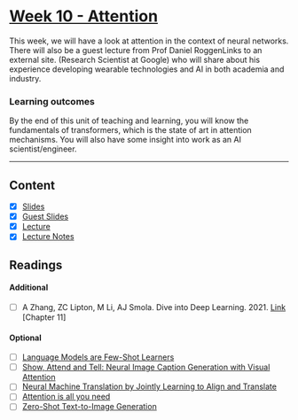 # [Week 10 - Attention](https://canvas.sussex.ac.uk/courses/31315/pages/week-10-attention?module_item_id=1445753)
This week, we will have a look at attention in the context of neural networks.  There will also be a guest lecture from Prof Daniel RoggenLinks to an external site. (Research Scientist at Google) who will share about his experience developing wearable technologies and AI in both academia and industry.

### Learning outcomes
By the end of this unit of teaching and learning, you will know the fundamentals of transformers, which is the state of art in attention mechanisms. You will also have some insight into work as an AI scientist/engineer.

---

## Content
- [x] [Slides](https://canvas.sussex.ac.uk/courses/31315/files/5344202?wrap=1)
- [x] [Guest Slides](https://canvas.sussex.ac.uk/courses/31315/files/5638722?wrap=1)
- [x] [Lecture](https://sussex.cloud.panopto.eu/Panopto/Pages/Viewer.aspx?id=795b8ade-8bcb-4bc1-9002-b2b100e4c2a3)
- [x] [Lecture Notes](https://github.com/LukeBirkett/study-planner/blob/main/934G5_Machine_Learning/week_10/ML_W10_Attention.pdf)
 
## Readings
#### Additional
- [ ] A Zhang, ZC Lipton, M Li, AJ Smola. Dive into Deep Learning. 2021. [Link](https://readinglists.sussex.ac.uk/leganto/nui/citation/20811019870002461?institute=44SUS_INST&auth=SAML) [Chapter 11]

#### Optional 
- [ ] [Language Models are Few-Shot Learners](https://arxiv.org/abs/2005.14165)
- [ ] [Show, Attend and Tell: Neural Image Caption Generation with Visual Attention](https://arxiv.org/pdf/1502.03044)
- [ ] [Neural Machine Translation by Jointly Learning to Align and Translate](https://readinglists.sussex.ac.uk/leganto/nui/citation/23771559560002461?institute=44SUS_INST&auth=SAML)
- [ ] [Attention is all you need](https://readinglists.sussex.ac.uk/leganto/nui/citation/23771559550002461?institute=44SUS_INST&auth=SAML)
- [ ] [Zero-Shot Text-to-Image Generation](https://proceedings.mlr.press/v139/ramesh21a/ramesh21a.pdf)
